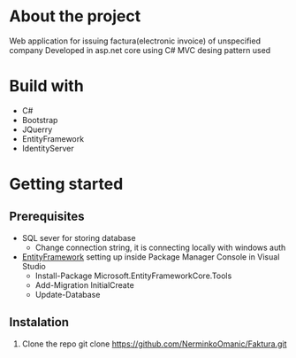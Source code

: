# About the project
Web application for issuing factura(electronic invoice) of unspecified company
Developed in asp.net core using C#
MVC desing pattern used

# Build with

* C#
* Bootstrap
* JQuerry
* EntityFramework
* IdentityServer


# Getting started

## Prerequisites

* SQL sever for storing database
  * Change connection string, it is connecting locally with windows auth
* [EntityFramework](https://docs.microsoft.com/en-us/ef/core/get-started/overview/first-app?tabs=visual-studio) setting up inside Package Manager Console in Visual Studio
  * Install-Package Microsoft.EntityFrameworkCore.Tools
  * Add-Migration InitialCreate
  * Update-Database 

## Instalation

1. Clone the repo
  git clone https://github.com/NerminkoOmanic/Faktura.git
